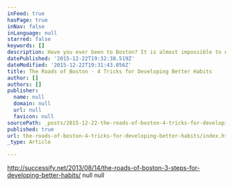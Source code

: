 ```yaml
---
inFeed: true
hasPage: true
inNav: false
inLanguage: null
starred: false
keywords: []
description: Have you ever been to Boston? It is almost impossible to navigate the streets going at every random angle. How did that happen and what does it have to do with habits?
datePublished: '2015-12-22T19:32:38.519Z'
dateModified: '2015-12-22T19:31:43.056Z'
title: The Roads of Boston - 4 Tricks for Developing Better Habits
author: []
authors: []
publisher:
  name: null
  domain: null
  url: null
  favicon: null
sourcePath: _posts/2015-12-22-the-roads-of-boston-4-tricks-for-developing-better-habits.md
published: true
url: the-roads-of-boston-4-tricks-for-developing-better-habits/index.html
_type: Article

---
```

http://successify.net/2013/08/14/the-roads-of-boston-3-steps-for-developing-better-habits/
null
null